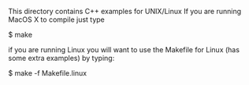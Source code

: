 This directory contains C++ examples for UNIX/Linux
If you are running MacOS X to compile just type

$ make

if you are running Linux you will want to use the Makefile for Linux (has some extra examples)
by typing:

$ make -f Makefile.linux



